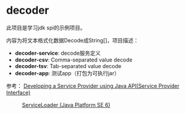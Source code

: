 # decoder
此项目是学习jdk spi的示例项目。

内容为将文本格式化数据Decode成String[]，项目描述：

* **decoder-service**: decode服务定义
* **decoder-csv**: Comma-separated value decode
* **decoder-tsv**: Tab-separated value decode
* **decoder-app**: 测试app（打包为可执行jar）

参考： [Developing a Service Provider using Java API(Service Provider Interface)](http://blog.csdn.net/fenglibing/article/details/7083526)
   
   　　　[ServiceLoader (Java Platform SE 6)](http://docs.oracle.com/javase/6/docs/api/java/util/ServiceLoader.html)
